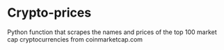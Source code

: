 # Crypto-prices
Python function that scrapes the names and prices of the top 100
market cap cryptocurrencies from coinmarketcap.com
